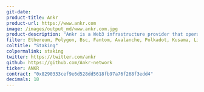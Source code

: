 ```yaml
---
git-date: 
product-title: Ankr
product-url: https://www.ankr.com
image: /images/output_md/www.ankr.com.jpg
product-description: "Ankr is a Web3 infrastructure provider that operates an array of globally-distributed nodes serving 50 blockchain networks and RPC services to 18+ blockchains."
filter: Ethereum, Polygon, Bsc, Fantom, Avalanche, Polkadot, Kusama, Liquid Staking Derivatives
coltitle: "Staking"
colpermalink: staking
twitter: https://twitter.com/ankr
github: https://github.com/Ankr-network
ticker: ANKR
contract: "0x8290333cef9e6d528dd5618fb97a76f268f3edd4"
decimals: 18
---
```

